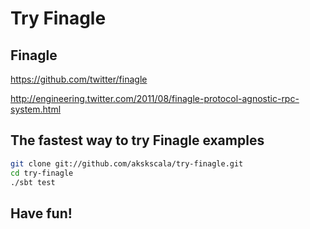 # Try Finagle

## Finagle

https://github.com/twitter/finagle

http://engineering.twitter.com/2011/08/finagle-protocol-agnostic-rpc-system.html

## The fastest way to try Finagle examples

```sh
git clone git://github.com/akskscala/try-finagle.git
cd try-finagle
./sbt test
```

## Have fun!
